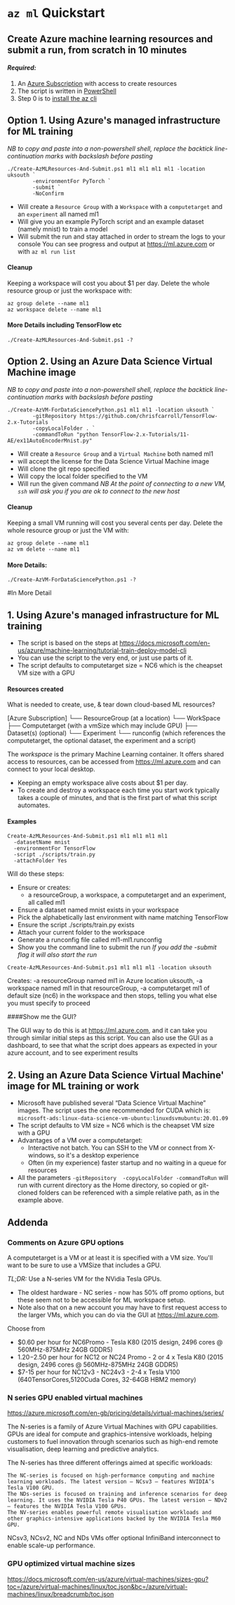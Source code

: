 # `az ml` Quickstart
## Create Azure machine learning resources and submit a run, from scratch in 10 minutes

#### *Required:*
1. An [Azure Subscription](https://azure.com) with access to create resources
2. The script is written in [PowerShell](https://github.com/PowerShell/PowerShell)
3. Step 0 is to [install the az cli](https://docs.microsoft.com/en-us/cli/azure/install-azure-cli?view=azure-cli-latest)

## Option 1. Using Azure's managed infrastructure for ML training

_NB to copy and paste into a non-powershell shell, replace the backtick line-continuation marks with backslash before pasting_
```
./Create-AzMLResources-And-Submit.ps1 ml1 ml1 ml1 ml1 -location uksouth `
        -environmentFor PyTorch `
        -submit `
        -NoConfirm
```
- Will create a `Resource Group` with a `Workspace` with a `computetarget` and an `experiment` all named ml1
- Will give you an example PyTorch script and an example dataset (namely mnist) to train a model
- Will submit the run and stay attached in order to stream the logs to your console
You can see progress and output at https://ml.azure.com or with `az ml run list`

#### Cleanup
Keeping a workspace will cost you about $1 per day. Delete the whole resource group or just the workspace with:
```
az group delete --name ml1
az workspace delete --name ml1
```

#### More Details including TensorFlow etc
```
./Create-AzMLResources-And-Submit.ps1 -?
```


## Option 2. Using an Azure Data Science Virtual Machine image

_NB to copy and paste into a non-powershell shell, replace the backtick line-continuation marks with backslash before pasting_
```
./Create-AzVM-ForDataSciencePython.ps1 ml1 ml1 -location uksouth `
        -gitRepository https://github.com/chrisfcarroll/TensorFlow-2.x-Tutorials `
        -copyLocalFolder . `
        -commandToRun "python TensorFlow-2.x-Tutorials/11-AE/ex11AutoEncoderMnist.py"  
```
- Will create a `Resource Group` and a `Virtual Machine` both named ml1
- will accept the license for the Data Science Virtual Machine image
- Will clone the git repo specified
- Will copy the local folder specified to the VM
- Will run the given command
_NB At the point of connecting to a new VM, `ssh` will ask you if you are ok to connect to the new host_

#### Cleanup
Keeping a small VM running will cost you several cents per day. Delete the whole resource group or just the VM with:
```
az group delete --name ml1
az vm delete --name ml1
```

#### More Details:
```
./Create-AzVM-ForDataSciencePython.ps1 -?
```

#In More Detail

## 1. Using Azure's managed infrastructure for ML training

- The script is based on the steps at https://docs.microsoft.com/en-us/azure/machine-learning/tutorial-train-deploy-model-cli
- You can use the script to the very end, or just use parts of it.
- The script defaults to computetarget size = NC6 which is the cheapset VM size with a GPU

#### Resources created

What is needed to create, use, & tear down cloud-based ML resources?

[Azure Subscription]
  └── ResourceGroup (at a location)
      └── WorkSpace
          ├── Computetarget (with a vmSize which may include GPU)
          ├── Dataset(s) (optional)
          └── Experiment
              └── runconfig 
                  (which references the computetarget, the optional dataset, 
                   the experiment and a script)

The *workspace* is the primary Machine Learning container. It offers shared 
access to resources, can be accessed from https://ml.azure.com and can 
connect to your local desktop.
- Keeping an empty workspace alive costs about $1 per day.
- To create and destroy a workspace each time you start work typically 
  takes a couple of minutes, and that is the first part of what this 
  script automates.

#### Examples

```
Create-AzMLResources-And-Submit.ps1 ml1 ml1 ml1 ml1
  -datasetName mnist 
  -environmentFor TensorFlow 
  -script ./scripts/train.py
  -attachFolder Yes
```
Will do these steps:
 - Ensure or creates:
     - a resourceGroup, a workspace, a computetarget and an experiment, all called ml1
 - Ensure a dataset named mnist exists in your workspace
 - Pick the alphabetically last environment with name matching TensorFlow
 - Ensure the script ./scripts/train.py exists
 - Attach your current folder to the workspace
 - Generate a runconfig file called ml1-ml1.runconfig
 - Show you the command line to submit the run
_If you add the -submit flag it will also start the run_

```
Create-AzMLResources-And-Submit.ps1 ml1 ml1 ml1 -location uksouth
```
Creates:
  -a resourceGroup named ml1 in Azure location uksouth,
  -a workspace named ml1 in that resourceGroup,
  -a computetarget ml1 of default size (nc6) in the workspace
and then stops, telling you what else you must specify to proceed

####Show me the GUI?

The GUI way to do this is at https://ml.azure.com, and it can take you through
similar initial steps as this script. 
You can also use the GUI as a dashboard, to see that what the script does
appears as expected in your azure account, and to see experiment results


## 2. Using an Azure Data Science Virtual Machine' image for ML training or work

- Microsoft have published several “Data Science Virtual Machine” images. The script uses the one recommended for CUDA which is:
`microsoft-ads:linux-data-science-vm-ubuntu:linuxdsvmubuntu:20.01.09`
- The script defaults to VM size = NC6 which is the cheapset VM size with a GPU
- Advantages of a VM over a computetarget: 
  - Interactive not batch. You can SSH to the VM or connect from X-windows, so it's a desktop experience
  - Often (in my experience) faster startup and no waiting in a queue for resources
- All the parameters `-gitRepository  -copyLocalFolder -commandToRun` will run with current directory as the Home directory, so copied or git-cloned folders can be referenced with a simple relative path, as in the example above.


## Addenda

### Comments on Azure GPU options

A computetarget is a VM or at least it is specified with a VM size. You'll want to be sure to use a VMSize that includes a GPU.

*TL;DR:* Use a N-series VM for the NVidia Tesla GPUs. 
- The oldest hardware - NC series - now has 50% off promo options, but these seem not to be accessible for ML workspace setup. 
- Note also that on a new account you may have to first request access to the larger VMs, which you can do via the GUI at https://ml.azure.com.

Choose from 
- $0.60 per hour for NC6Promo - Tesla K80 (2015 design, 2496 cores @ 560MHz-875MHz 24GB GDDR5)
- $1.20-$2.50 per hour for NC12 or NC24 Promo - 2 or 4 x Tesla K80
  (2015 design, 2496 cores @ 560MHz-875MHz 24GB GDDR5)
- $7-15 per hour for NC12v3 - NC24v3 - 2-4 x Tesla V100 
  (640TensorCores,5120Cuda Cores, 32-64GB HBM2 memory)

### N series GPU enabled virtual machines

https://azure.microsoft.com/en-gb/pricing/details/virtual-machines/series/

The N-series is a family of Azure Virtual Machines with GPU capabilities. GPUs are ideal for compute and graphics-intensive workloads, helping customers to fuel innovation through scenarios such as high-end remote visualisation, deep learning and predictive analytics.

The N-series has three different offerings aimed at specific workloads:

    The NC-series is focused on high-performance computing and machine learning workloads. The latest version – NCsv3 – features NVIDIA’s Tesla V100 GPU.
    The NDs-series is focused on training and inference scenarios for deep learning. It uses the NVIDIA Tesla P40 GPUs. The latest version – NDv2 – features the NVIDIA Tesla V100 GPUs.
    The NV-series enables powerful remote visualisation workloads and other graphics-intensive applications backed by the NVIDIA Tesla M60 GPU.

NCsv3, NCsv2, NC and NDs VMs offer optional InfiniBand interconnect to enable scale-up performance.

### GPU optimized virtual machine sizes

https://docs.microsoft.com/en-us/azure/virtual-machines/sizes-gpu?toc=/azure/virtual-machines/linux/toc.json&bc=/azure/virtual-machines/linux/breadcrumb/toc.json
